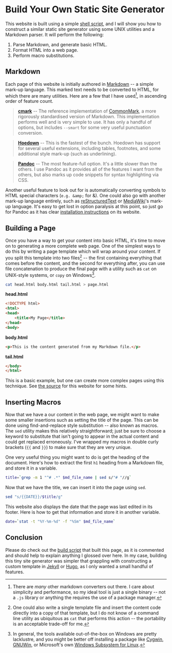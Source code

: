 # Build Your Own Static Site Generator
This website is built using a simple [shell script](src/build.sh), and I will show you how to construct a similar static site generator using some UNIX utilities and a Markdown parser. It will perform the following:

1. Parse Markdown, and generate basic HTML.
2. Format HTML into a web page.
3. Perform macro substitutions.

## Markdown
Each page of this website is initially authored in [Markdown](https://en.wikipedia.org/wiki/Markdown) -- a simple mark-up language. This marked text needs to be converted to HTML, for which there are many utilities. Here are a few that I have used[^1], in ascending order of feature count.

> **[cmark](https://github.com/commonmark/cmark)** -- The reference implementation of [CommonMark](http://commonmark.org/), a more rigorously standardised version of Markdown. This implementation performs well and is very simple to use. It has only a handful of options, but includes `--smart` for some very useful punctuation conversion.

> **[Hoedown](https://github.com/hoedown/hoedown)** -- This is the fastest of the bunch. Hoedown has support for several useful extensions, including tables, footnotes, and some additional style mark-up (such as underlining).

> **[Pandoc](https://pandoc.org/)** -- The most feature-full option. It's a little slower than the others. I use Pandoc as it provides all of the features I want from the others, but also marks up code snippets for syntax highlighting via CSS.

Another useful feature to look out for is automatically converting symbols to HTML special characters (`e.g. &amp;` for &). One could also go with another mark-up language entirely, such as [reStructuredText](http://docutils.sourceforge.net/rst.html) or [MediaWiki](https://www.mediawiki.org/wiki/MediaWiki)'s mark-up language. It's easy to get lost in option paralysis at this point, so just go for Pandoc as it has clear [installation instructions](https://pandoc.org/installing.html) on its website.

## Building a Page
Once you have a way to get your content into basic HTML, it's time to move on to generating a more complete web page. One of the simplest ways to do this by writing a page template which will wrap around your content. If you split this template into two files[^2] -- the first containing everything that comes before the content, and the second for everything after, you can use file concatenation to produce the final page with a utility such as `cat` on UNIX-style systems, or `copy` on Windows[^3].

```sh
cat head.html body.html tail.html > page.html
```

**head.html**
```HTML
<!DOCTYPE html>
<html>
<head>
    <title>My Page</title>
</head>
<body>
```

**body.html**
```HTML
<p>This is the content generated from my Markdown file.</p>
```

**tail.html**
```HTML
</body>
</html>
```

This is a basic example, but one can create more complex pages using this technique. See [the source](https://github.com/benhenshaw/benhenshaw.github.io/tree/master/src) for this website for some hints.

## Inserting Macros
Now that we have a our content in the web page, we might want to make some smaller insertions such as setting the title of the page. This can be done using find-and-replace style substitution -- also known as macros. The `sed` utility makes this relatively straightforward; just be sure to choose a keyword to substitute that isn't going to appear in the actual content and could get replaced erroneously. I've wrapped my macros in double curly brackets (`{{` and `}}`) to make sure that they are very unique.

One very useful thing you might want to do is get the heading of the document. Here's how to extract the first `h1` heading from a Markdown file, and store it in a variable.

```sh
title=`grep -m 1 "^# .*" $md_file_name | sed s/"# "//g`
```

Now that we have the title, we can insert it into the page using `sed`.

```sh
sed "s/{{DATE}}/$title/g"
```

This website also displays the date that the page was last edited in its footer. Here is how to get that information and store it in another variable.

```sh
date=`stat -t "%Y-%m-%d" -f "%Sm" $md_file_name`
```

## Conclusion
Please do check out the [build script](src/build.sh) that built this page, as it is commented and should help to explain anything I glossed over here. In my case, building this tiny site generator was simpler that grappling with constructing a custom template in [Jekyll](https://jekyllrb.com/) or [Hugo](https://gohugo.io/), as I only wanted a small handful of features.



[^1]: There are *many* other markdown converters out there. I care about simplicity and performance, so my ideal tool is just a single binary -- not a `.js` library or anything the requires the use of a package manager.

[^2]: One could also write a single template file and insert the content code directly into a copy of that template, but I do not know of a command line utility as ubiquitous as `cat` that performs this action -- the portability is an acceptable trade-off for me.

[^3]: In general, the tools available out-of-the-box on Windows are pretty lacklustre, and you might be better off installing a package like [Cygwin](https://www.cygwin.com/), [GNUWin](http://gnuwin32.sourceforge.net/), or Microsoft's own [Windows Subsystem for Linux](https://docs.microsoft.com/en-us/windows/wsl/about).
